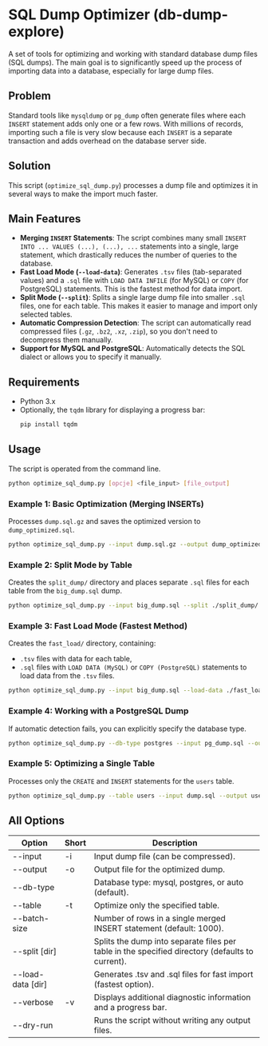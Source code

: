 # SQL Dump Optimizer (db-dump-explore)

A set of tools for optimizing and working with standard database dump files (SQL dumps). The main goal is to significantly speed up the process of importing data into a database, especially for large dump files.

## Problem

Standard tools like `mysqldump` or `pg_dump` often generate files where each `INSERT` statement adds only one or a few rows. With millions of records, importing such a file is very slow because each `INSERT` is a separate transaction and adds overhead on the database server side.

## Solution

This script (`optimize_sql_dump.py`) processes a dump file and optimizes it in several ways to make the import much faster.

## Main Features

*   **Merging `INSERT` Statements**: The script combines many small `INSERT INTO ... VALUES (...), (...), ...` statements into a single, large statement, which drastically reduces the number of queries to the database.
*   **Fast Load Mode (`--load-data`)**: Generates `.tsv` files (tab-separated values) and a `.sql` file with `LOAD DATA INFILE` (for MySQL) or `COPY` (for PostgreSQL) statements. This is the fastest method for data import.
*   **Split Mode (`--split`)**: Splits a single large dump file into smaller `.sql` files, one for each table. This makes it easier to manage and import only selected tables.
*   **Automatic Compression Detection**: The script can automatically read compressed files (`.gz`, `.bz2`, `.xz`, `.zip`), so you don't need to decompress them manually.
*   **Support for MySQL and PostgreSQL**: Automatically detects the SQL dialect or allows you to specify it manually.

## Requirements

*   Python 3.x
*   Optionally, the `tqdm` library for displaying a progress bar:
    ```bash
    pip install tqdm
    ```

## Usage

The script is operated from the command line.

```bash
python optimize_sql_dump.py [opcje] <file_input> [file_output]
```

### Example 1: Basic Optimization (Merging INSERTs)

Processes `dump.sql.gz` and saves the optimized version to `dump_optimized.sql`.

```bash
python optimize_sql_dump.py --input dump.sql.gz --output dump_optimized.sql
```

### Example 2: Split Mode by Table

Creates the `split_dump/` directory and places separate `.sql` files for each table from the `big_dump.sql` dump.

```bash
python optimize_sql_dump.py --input big_dump.sql --split ./split_dump/
```

### Example 3: Fast Load Mode (Fastest Method)

Creates the `fast_load/` directory, containing: 
*    `.tsv` files with data for each table, 
*    `.sql` files with `LOAD DATA (MySQL)` or `COPY (PostgreSQL)` statements to load data from the `.tsv` files.

```bash
python optimize_sql_dump.py --input big_dump.sql --load-data ./fast_load/
```

### Example 4: Working with a PostgreSQL Dump

If automatic detection fails, you can explicitly specify the database type.

```bash
python optimize_sql_dump.py --db-type postgres --input pg_dump.sql --output pg_dump_optimized.sql
```

### Example 5: Optimizing a Single Table

Processes only the `CREATE` and `INSERT` statements for the `users` table.

```bash
python optimize_sql_dump.py --table users --input dump.sql --output users_only.sql
```

## All Options

| Option                | Short | Description                                                                                      |
|-----------------------|-------|--------------------------------------------------------------------------------------------------|
| --input <file>        | -i    | Input dump file (can be compressed).                                                             |
| --output <file>       | -o    | Output file for the optimized dump.                                                              |
| --db-type <type>      |       | Database type: mysql, postgres, or auto (default).                                               |
| --table <name>        | -t    | Optimize only the specified table.                                                               |
| --batch-size <num>    |       | Number of rows in a single merged INSERT statement (default: 1000).                              |
| --split [dir]         |       | Splits the dump into separate files per table in the specified directory (defaults to current).  |
| --load-data [dir]     |       | Generates .tsv and .sql files for fast import (fastest option).                                  |
| --verbose             | -v    | Displays additional diagnostic information and a progress bar.                                   |
| --dry-run             |       | Runs the script without writing any output files.                                                |